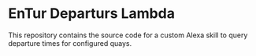 # EnTur Departurs Lambda
This repository contains the source code for a custom Alexa skill to query departure times for configured quays.
